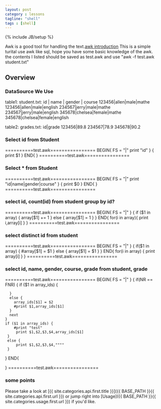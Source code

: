 ```yaml
---
layout: post
category : lessons
tagline: "shell"
tags : [shell]
---
```

{% include JB/setup %}

Awk is a good tool for handling the text.[awk introduction](https://zh.wikipedia.org/wiki/Awk)
This is a simple turital use awk like sql, hope you have some basic knowledge of the awk.
the contents I listed should be saved as test.awk and use "awk -f test.awk student.txt"

## Overview

### DataSource We Use

table1:
student.txt:
id     |     name     |     gender     |     course
123456|allen|male|mathe
123456|allen|male|english
234567|jerry|male|mathe
234567|jerry|male|english
345678|chelsea|female|mathe
345678|chelsea|female|english

table2:
grades.txt:
id|grade
123456|89.8
234567|78.9
345678|90.2


### Select id from Student
==========test.awk================
BEGIN{
FS = "|"
    print "id"
}
{
    print $1
}
END{
}
==========test.awk================


### Select * from Student
==========test.awk================
BEGIN{
FS = "|"
    print "id|name|gender|course"
}
{
    print $0
}
END{
}
==========test.awk================

### select id, count(id) from student group by id?
==========test.awk================
BEGIN{
FS = "|"
}
{
    if ($1 in array)
    {
        array[$1] += 1
    }
    else {
        array[$1] = 1
    }
}
END{
    for(i in array){
    print i,array[i]
    }
}
==========test.awk================

### select distinct id from student
==========test.awk================
BEGIN{
FS = "|"
}
{
    if($1 in array) {
      #array[$1] = $1
    }
    else {
       array[$1] = $1
    }
}
END{
    for(i in array) {
       print array[i]
    }
}
==========test.awk================

### select id, name, gender, course, grade from student, grade
==========test.awk================
BEGIN{
FS = "|"
}
{
    if(NR == FNR) {
      if ($1 in array_ids) {

      }
      else {
        array_ids[$1] = $2
        #print $1,array_ids[$1]
      }
      next
    }
    if ($1 in array_ids) {
        #print "test"
         print $1,$2,$3,$4,array_ids[$1]
     }
     else {
         print $1,$2,$3,$4,""""
     }
}
END{

}
==========test.awk================

### some points

Please take a look at [{{ site.categories.api.first.title }}]({{ BASE_PATH }}{{ site.categories.api.first.url }})
or jump right into [Usage]({{ BASE_PATH }}{{ site.categories.usage.first.url }}) if you'd like.